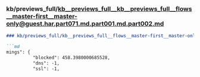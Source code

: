 ### kb/previews_full/kb__previews_full__kb__previews_full__flows__master-first__master-only@guest.har.part071.md.part001.md.part002.md

```md
### kb/previews_full/kb__previews_full__flows__master-first__master-only@guest.har.part071.md.part001.md (part 002)

```md
mings": {
          "blocked": 458.3980000685528,
          "dns": -1,
          "ssl": -1,
 
```

```

```
